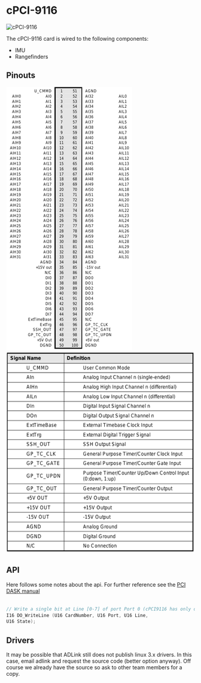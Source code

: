 # cPCI-9116 

![cPCI-9116](http://www.adlinktech.com/PD/photo/display/cPCI-9116/cPCI-9116_bimg_en_2.jpg)

The cPCI-9116 card is wired to the following components:

- IMU
- Rangefinders

## Pinouts

![pinout](/uploads/cpci9116pinout.png)
![pinout legend](/uploads/cpci9116pinout_legend.png)

## API

Here follows some notes about the api. For further reference see the [PCI DASK manual](http://www.adlinktech.com/publications/manual/Software/PCIS-DASK-X/PSDASKFR.pdf)

```c++

// Write a single bit at Line [0-7] of port Port 0 (cPCI9116 has only one port)
I16 DO_WriteLine (U16 CardNumber, U16 Port, U16 Line, 
U16 State);

```

## Drivers

It may be possible that ADLink still does not publish linux 3.x drivers. In this case, email adlink and request the source code (better option anyway). Off course we already have the source so ask to other team members for a copy.

